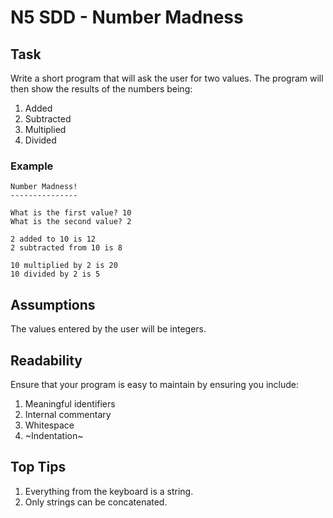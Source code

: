 # N5 SDD - Number Madness

## Task

Write a short program that will ask the user for two values.  The program will then show the results of the numbers being:

1. Added
2. Subtracted
3. Multiplied
4. Divided

### Example

```
Number Madness!
---------------

What is the first value? 10
What is the second value? 2

2 added to 10 is 12
2 subtracted from 10 is 8

10 multiplied by 2 is 20
10 divided by 2 is 5
```

## Assumptions

The values entered by the user will be integers.

## Readability

Ensure that your program is easy to maintain by ensuring you include:

1. Meaningful identifiers
2. Internal commentary
3. Whitespace
4. ~Indentation~

## Top Tips

1. Everything from the keyboard is a string.
2. Only strings can be concatenated.